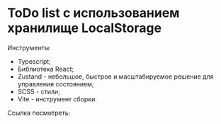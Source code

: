 # ToDo list с использованием хранилище LocalStorage


Инструменты:
- Typescript;
- Библиотека React;
- Zustand - небольшое, быстрое и масштабируемое решение для управления состоянием;
- SCSS - стили;
- Vite - инструмент сборки.

Ссылка посмотреть: